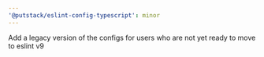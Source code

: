 ```yaml
---
'@putstack/eslint-config-typescript': minor
---
```


Add a legacy version of the configs for users who are not yet ready to move to eslint v9
